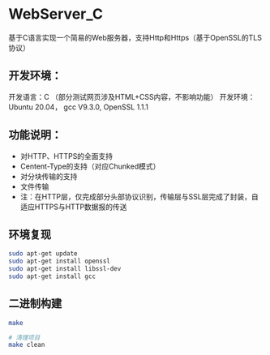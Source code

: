 # WebServer_C
基于C语言实现一个简易的Web服务器，支持Http和Https（基于OpenSSL的TLS协议）

## 开发环境：
开发语言：C （部分测试网页涉及HTML+CSS内容，不影响功能）
开发环境：Ubuntu 20.04， gcc V9.3.0, OpenSSL 1.1.1

## 功能说明： 
* 对HTTP、HTTPS的全面支持
* Centent-Type的支持（对应Chunked模式）
* 对分块传输的支持
* 文件传输
* 注：在HTTP层，仅完成部分头部协议识别，传输层与SSL层完成了封装，自适应HTTPS与HTTP数据报的传送

## 环境复现
```Bash
sudo apt-get update
sudo apt-get install openssl
sudo apt-get install libssl-dev
sudo apt-get install gcc
```

## 二进制构建
```Bash
make

# 清理项目
make clean
```

